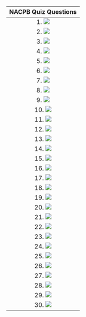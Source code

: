 |NACPB Quiz Questions|
|:-:|
| 1. ![](/assets/nacpb_material/bookkeeping/Screenshot.from.2024-05-15.14-15-35.png.png) |
| 2. ![](/assets/nacpb_material/bookkeeping/Screenshot.from.2024-05-15.14-16-06.png.png) |
| 3. ![](/assets/nacpb_material/bookkeeping/Screenshot.from.2024-05-15.14-16-26.png.png) |
| 4. ![](/assets/nacpb_material/bookkeeping/Screenshot.from.2024-05-15.14-16-47.png.png) |
| 5. ![](/assets/nacpb_material/bookkeeping/Screenshot.from.2024-05-15.14-17-05.png.png) |
| 6. ![](/assets/nacpb_material/bookkeeping/Screenshot.from.2024-05-15.14-17-58.png.png) |
| 7. ![](/assets/nacpb_material/bookkeeping/Screenshot.from.2024-05-15.14-18-41.png.png) |
| 8. ![](/assets/nacpb_material/bookkeeping/Screenshot.from.2024-05-15.14-19-09.png.png) |
| 9. ![](/assets/nacpb_material/bookkeeping/Screenshot.from.2024-05-15.14-19-57.png.png) |
| 10. ![](/assets/nacpb_material/bookkeeping/Screenshot.from.2024-05-15.14-20-18.png.png) |
| 11. ![](/assets/nacpb_material/bookkeeping/Screenshot.from.2024-05-15.14-20-58.png.png) |
| 12. ![](/assets/nacpb_material/bookkeeping/Screenshot.from.2024-05-15.14-21-40.png.png) |
| 13. ![](/assets/nacpb_material/bookkeeping/Screenshot.from.2024-05-15.14-22-02.png.png) |
| 14. ![](/assets/nacpb_material/bookkeeping/Screenshot.from.2024-05-15.14-22-32.png.png) |
| 15. ![](/assets/nacpb_material/bookkeeping/Screenshot.from.2024-05-15.14-22-58.png.png) |
| 16. ![](/assets/nacpb_material/bookkeeping/Screenshot.from.2024-05-15.14-24-06.png.png) |
| 17. ![](/assets/nacpb_material/bookkeeping/Screenshot.from.2024-05-15.14-24-26.png.png) |
| 18. ![](/assets/nacpb_material/bookkeeping/Screenshot.from.2024-05-15.14-24-55.png.png) |
| 19. ![](/assets/nacpb_material/bookkeeping/Screenshot.from.2024-05-15.14-25-10.png.png) |
| 20. ![](/assets/nacpb_material/bookkeeping/Screenshot.from.2024-05-15.14-25-28.png.png) |
| 21. ![](/assets/nacpb_material/bookkeeping/Screenshot.from.2024-05-15.14-26-08.png.png) |
| 22. ![](/assets/nacpb_material/bookkeeping/Screenshot.from.2024-05-15.14-26-29.png.png) |
| 23. ![](/assets/nacpb_material/bookkeeping/Screenshot.from.2024-05-15.14-26-49.png.png) |
| 24. ![](/assets/nacpb_material/bookkeeping/Screenshot.from.2024-05-15.14-27-05.png.png) |
| 25. ![](/assets/nacpb_material/bookkeeping/Screenshot.from.2024-05-15.14-27-54.png.png) |
| 26. ![](/assets/nacpb_material/bookkeeping/Screenshot.from.2024-05-15.14-28-09.png.png) |
| 27. ![](/assets/nacpb_material/bookkeeping/Screenshot.from.2024-05-15.14-29-15.png.png) |
| 28. ![](/assets/nacpb_material/bookkeeping/Screenshot.from.2024-05-15.14-29-41.png.png) |
| 29. ![](/assets/nacpb_material/bookkeeping/Screenshot.from.2024-05-15.14-30-19.png.png) |
| 30. ![](/assets/nacpb_material/bookkeeping/Screenshot.from.2024-05-15.14-31-07.png.png) |
